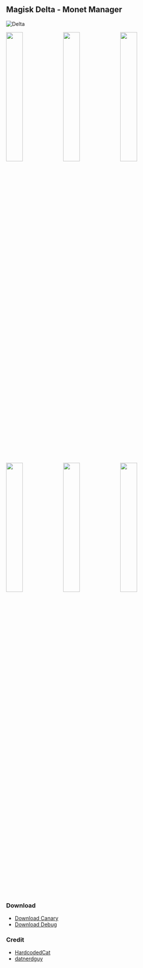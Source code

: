 ## Magisk Delta - Monet Manager

![Delta](https://user-images.githubusercontent.com/84650617/222942619-0cea2a73-9606-48df-bb09-fb17bc770b14.png)

<img src="https://user-images.githubusercontent.com/84650617/222940919-a93c4809-1a6c-41dd-bb97-031dc033ad5d.jpg" width="30%"/> <img src="https://user-images.githubusercontent.com/84650617/222940925-8d2c9b18-3032-4932-8f1e-c753b3757766.jpg" width="30%"/> <img src="https://user-images.githubusercontent.com/84650617/222940927-31ed989e-74fa-4cdd-b6c3-6cb32f734ef1.jpg" width="30%"/>
<img src="https://user-images.githubusercontent.com/84650617/222940929-21866bf8-b7e0-4f29-98ea-eb0c3d4738b1.jpg" width="30%"/> <img src="https://user-images.githubusercontent.com/84650617/222940930-96e5acb1-68be-44f9-b3df-b8d5f2eb5acb.jpg" width="30%"/> <img src="https://user-images.githubusercontent.com/84650617/222940931-a4e7c961-1ca6-44e9-93e8-29c22bfcaa3d.jpg" width="30%"/>

### Download

- [Download Canary](https://huskydg.github.io/magisk-files/monet/app-release.apk)
- [Download Debug](https://huskydg.github.io/magisk-files/monet/app-debug.apk)

### Credit

- [HardcodedCat](https://github.com/HardcodedCat)
- [datnerdguy](https://github.com/datnerdguy)
